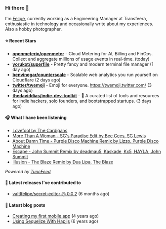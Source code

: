 ### Hi there 👋

I'm [Felipe](https://felipevm.com), currently working as a Engineering Manager at Transfeera, enthusiastic in technology and occasionally write about my experiences. Also a hobby photographer.

#### ⭐ Recent Stars
- **[openmeterio/openmeter](https://github.com/openmeterio/openmeter)** - Cloud Metering for AI, Billing and FinOps. Collect and aggregate millions of usage events in real-time. (today)
- **[yorukot/superfile](https://github.com/yorukot/superfile)** - Pretty fancy and modern terminal file manager (1 day ago)
- **[benvinegar/counterscale](https://github.com/benvinegar/counterscale)** - Scalable web analytics you run yourself on Cloudflare (2 days ago)
- **[twitter/twemoji](https://github.com/twitter/twemoji)** - Emoji for everyone. https://twemoji.twitter.com/ (3 days ago)
- **[thedaviddias/indie-dev-toolkit](https://github.com/thedaviddias/indie-dev-toolkit)** - 🚀 A curated list of tools and resources for indie hackers, solo founders, and bootstrapped startups. (3 days ago)

#### 🎧 What I have been listening
- [Lovefool by The Cardigans](https://open.spotify.com/track/7aQjPecQdIuNd1sz3KCDhD)
- [More Than A Woman - SG&#39;s Paradise Edit by Bee Gees, SG Lewis](https://open.spotify.com/track/0L3XCv9i9IHs8cJEVhsJ3J)
- [About Damn Time - Purple Disco Machine Remix by Lizzo, Purple Disco Machine](https://open.spotify.com/track/4WIaDYUIlXsHi4yMF596aI)
- [Escape - John Summit Remix by deadmau5, Kaskade, Kx5, HAYLA, John Summit](https://open.spotify.com/track/68lTEhMEx4MxDCJypT6bXE)
- [Illusion - The Blaze Remix by Dua Lipa, The Blaze](https://open.spotify.com/track/4114yXSCoWhzmu4oF6Hmzl)

_Powered by [TuneFeed](https://tunefeed.app?ref=valtlfelipe-gh-profile)_ 

#### 🚀 Latest releases I've contributed to


- [valtlfelipe/secret-editor @ 0.0.2](https://github.com/valtlfelipe/secret-editor/releases/tag/0.0.2) (6 months ago)

#### 📄 Latest blog posts
- [Creating my first mobile app](https://felipevm.com/posts/creating-my-first-mobile-app/) (4 years ago)
- [Using Sequelize With Hapijs](https://felipevm.com/posts/using-sequelize-with-hapijs/) (6 years ago)
